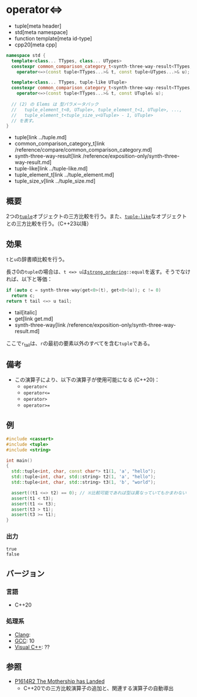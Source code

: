 # operator<=>
* tuple[meta header]
* std[meta namespace]
* function template[meta id-type]
* cpp20[meta cpp]

```cpp
namespace std {
  template<class... TTypes, class... UTypes>
  constexpr common_comparison_category_t<synth-three-way-result<TTypes, UTypes>...>
    operator<=>(const tuple<TTypes...>& t, const tuple<UTypes...>& u); // (1) C++20

  template<class... TTypes, tuple-like UTuple>
  constexpr common_comparison_category_t<synth-three-way-result<TTypes, Elems>...>
    operator<=>(const tuple<TTypes...>& t, const UTuple& u);           // (2) C++23
  
  // (2) の Elems は 型パラメータパック 
  //   tuple_­element_­t<0, UTuple>, tuple_­element_­t<1, UTuple>, ...,
  //   tuple_­element_­t<tuple_­size_­v<UTuple> - 1, UTuple>
  // を表す。
}
```
* tuple[link ../tuple.md]
* common_comparison_category_t[link /reference/compare/common_comparison_category.md]
* synth-three-way-result[link /reference/exposition-only/synth-three-way-result.md]
* tuple-like[link ../tuple-like.md]
* tuple_­element_­t[link ../tuple_element.md]
* tuple_­size_­v[link ../tuple_size.md]

## 概要
2つの[`tuple`](../tuple.md)オブジェクトの三方比較を行う。また、[`tuple-like`](../tuple-like.md)なオブジェクトとの三方比較を行う。（C++23以降）


## 効果
`t`と`u`の辞書順比較を行う。

長さ0の`tuple`の場合は、`t <=> u`は[`strong_ordering`](/reference/compare/strong_ordering.md)`::equal`を返す。そうでなければ、以下と等価：

```cpp
if (auto c = synth-three-way(get<0>(t), get<0>(u)); c != 0)
  return c;
return t tail <=> u tail;
```
* tail[italic]
* get[link get.md]
* synth-three-way[link /reference/exposition-only/synth-three-way-result.md]

ここで`r`<sub>tail</sub>は、`r`の最初の要素以外のすべてを含む`tuple`である。


## 備考
- この演算子により、以下の演算子が使用可能になる (C++20)：
    - `operator<`
    - `operator<=`
    - `operator>`
    - `operator>=`


## 例
```cpp example
#include <cassert>
#include <tuple>
#include <string>

int main()
{
  std::tuple<int, char, const char*> t1(1, 'a', "hello");
  std::tuple<int, char, std::string> t2(1, 'a', "hello");
  std::tuple<int, char, std::string> t3(1, 'b', "world");

  assert((t1 <=> t2) == 0); // ※比較可能であれば型は異なっていてもかまわない
  assert(t1 < t3);
  assert(t1 <= t3);
  assert(t3 > t1);
  assert(t3 >= t1);
}
```

### 出力
```
true
false
```

## バージョン
### 言語
- C++20

### 処理系
- [Clang](/implementation.md#clang):
- [GCC](/implementation.md#gcc): 10
- [Visual C++](/implementation.md#visual_cpp): ??


## 参照
- [P1614R2 The Mothership has Landed](https://www.open-std.org/jtc1/sc22/wg21/docs/papers/2019/p1614r2.html)
    - C++20での三方比較演算子の追加と、関連する演算子の自動導出
